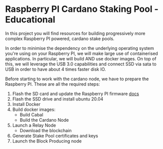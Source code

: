 # Raspberry PI Cardano Staking Pool - Educational

In this project you will find resources for building progressively more complex Raspberry PI powered,
cardano stake pools.

In order to minimise the dependency on the underlying operating system you're using on your Raspberry PI, we will
make large use of containerised applications. In particular, we will build AND use docker images.
On top of this, we will leverage the USB 3.0 capabilities and connect SSD via sata to USB in order to have about 4 times 
faster disk IO.

Before starting to work with the cardano node, we have to prepare the Raspberry PI. These are all the required steps:

1. Flash the SD card and update the Raspberry PI firmware [docs](/MICRO_SD.md)
2. Flash the SSD drive and install ubuntu 20.04
3. Install Docker
4. Build docker images:
    * Build Cabal
    * Build the Cardano Node
5. Launch a Relay Node
    * Download the blockchain
6. Generate Stake Pool certificates and keys
7. Launch the Block Producing node
